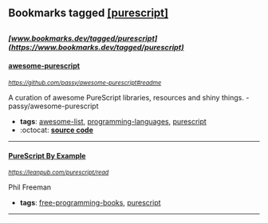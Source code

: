 ## Bookmarks tagged [[purescript]](https://www.bookmarks.dev/search?q=[purescript])

_<sup><sup>[www.bookmarks.dev/tagged/purescript](https://www.bookmarks.dev/tagged/purescript)</sup></sup>_
---
#### [awesome-purescript](https://github.com/passy/awesome-purescript#readme)
_<sup>https://github.com/passy/awesome-purescript#readme</sup>_

A curation of awesome PureScript libraries, resources and shiny things. - passy/awesome-purescript
* **tags**: [awesome-list](../tagged/awesome-list.md), [programming-languages](../tagged/programming-languages.md), [purescript](../tagged/purescript.md)
* :octocat: **[source code](https://github.com/passy/awesome-purescript#readme)**
---
#### [PureScript By Example](https://leanpub.com/purescript/read)
_<sup>https://leanpub.com/purescript/read</sup>_

Phil Freeman
* **tags**: [free-programming-books](../tagged/free-programming-books.md), [purescript](../tagged/purescript.md)
---
